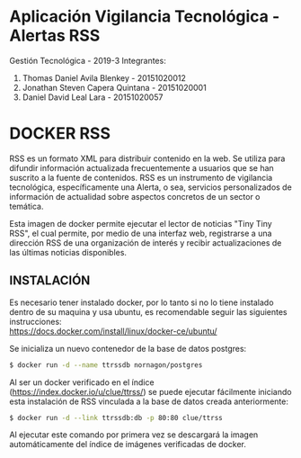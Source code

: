 # Aplicación Vigilancia Tecnológica - Alertas RSS

Gestión Tecnológica - 2019-3
Integrantes: 
<ol>
<li>Thomas Daniel Avila Blenkey  -  20151020012</li> 
<li>Jonathan Steven Capera Quintana - 20151020001</li> 
<li>Daniel David Leal Lara - 20151020057</li>
</ol>

# DOCKER RSS

RSS es un formato XML para distribuir contenido en la web. Se utiliza para difundir información actualizada frecuentemente a usuarios que se han suscrito a la fuente de contenidos. RSS es un instrumento de vigilancia tecnológica, específicamente una Alerta, o sea, servicios personalizados de información de actualidad sobre aspectos concretos de un sector o temática.

Esta imagen de docker permite ejecutar el lector de noticias "Tiny Tiny RSS", el cual permite, por medio de una interfaz web, registrarse a una dirección RSS de una organización de interés y recibir actualizaciones de las últimas noticias disponibles.

## INSTALACIÓN

Es necesario tener instalado docker, por lo tanto si no lo tiene instalado dentro de su maquina y usa ubuntu, es recomendable seguir las siguientes instrucciones: </br>
https://docs.docker.com/install/linux/docker-ce/ubuntu/ </br>

Se inicializa un nuevo contenedor de la base de datos postgres:

```bash
$ docker run -d --name ttrssdb nornagon/postgres
```

Al ser un docker verificado en el índice (https://index.docker.io/u/clue/ttrss/) se puede
ejecutar fácilmente iniciando esta instalación de RSS vinculada a la base de datos
creada anteriormente: 

```bash
$ docker run -d --link ttrssdb:db -p 80:80 clue/ttrss
```
Al ejecutar este comando por primera vez se descargará la imagen automáticamente del
índice de imágenes verificadas de docker.
